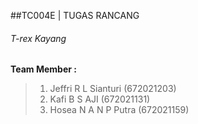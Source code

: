 ##TC004E | TUGAS RANCANG

###### T-rex Kayang
**Team Member :**
>1. Jeffri R L Sianturi (672021203)
>2. Kafi B S AJI (672021131)
>3. Hosea N A N P Putra (672021159)
